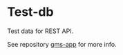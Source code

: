 # Test-db
Test data for REST API.

See repository <a href="https://github.com/igorgofman/gms-app">gms-app</a> for more info.
